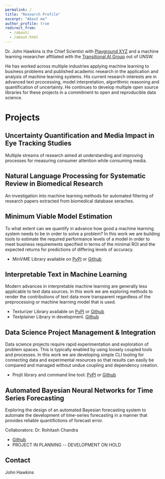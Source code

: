 ```yaml
---
permalink: /
title: "Research Profile"
excerpt: "About me"
author_profile: true
redirect_from: 
  - /about/
  - /about.html
---
```

 
Dr. John Hawkins is the Chief Scientist with [Playground XYZ](https://playgroundxyz.com/)
and a machine learning researcher affiliated with the 
[Transitional AI Group](https://transitional-ai.github.io/) out of UNSW. 

He has worked across multiple industries applying machine learning to business problems and 
published academic research in the application and analysis of machine learning systems.
His current research interests are in advanced text prcocessing, model interpretation, algorithmic
reasoning and quantification of uncertainty. He continues to develop multiple open source
libraries for these projects in a commitment to open and reproducible data science.


Projects
==============

## Uncertainty Quantification and Media Impact in Eye Tracking Studies

Multiple streams of research aimed at understanding and improving processes for
measuring consumer attention while consuming media.

## Natural Language Processing for Systematic Review in Biomedical Research

An investigation into machine learning methods for automated filtering of research
papers extracted from biomedical database seraches.

## Minimum Viable Model Estimation

To what extent can we quantify in advance how good a machine learning system needs to be in order to solve a 
problem? In this work we are building tools to estimate the required performance levels of a model in order
to meet business requirements specified in terms of the minimal ROI and the expected returns for predictions
of differing levels of accuracy.

* MinViME Library available on [PyPI](https://pypi.org/project/minvime/) or [Github](https://github.com/john-hawkins/minvime)


## Interpretable Text in Machine Learning

Modern advances in interpretable machine learning are generally less applicable to text data sources.
In this work we are exploring methods to render the contributions of text data more transparent regardless
of the preprocessing or machine learning model that is used.

* Texturizer Library available on [PyPI](https://pypi.org/project/texturizer/) or [Github](https://github.com/john-hawkins/texturizer)
* Textplainer Library in development. [Github](https://github.com/john-hawkins/textplainer)


## Data Science Project Management & Integration 

Data science projects require rapid experimentation and exploration of problem spaces. 
This is typically enabled by using loosely coupled tools and processes. In this work we are 
developing simple CLI tooling for connecting data and experimental
resources so that results can easily be compared and managed without undue coupling and dependency creation.

* Projit library and command line tool: [PyPI](https://pypi.org/project/projit/) or [Github](https://github.com/john-hawkins/projit)


## Automated Bayesian Neural Networks for Time Series Forecasting

Exploring the design of an automated Bayesian forecasting system to automate the development of time-series
forecasting in a manner that provides reliable quantifictions of forecast error.

Collaborators: Dr. Rohitash Chandra 
* [Github](https://github.com/john-hawkins/autobayes)
* PROJECT IN PLANNING -- DEVELOPMENT ON HOLD

Contact
-------
John Hawkins


